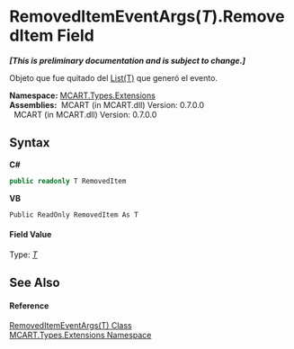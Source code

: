 # RemovedItemEventArgs(*T*).RemovedItem Field
 _**\[This is preliminary documentation and is subject to change.\]**_

Objeto que fue quitado del <a href="e472f890-0d94-e75b-9f29-f49cc04a830f">List(T)</a> que generó el evento.

**Namespace:**&nbsp;<a href="a8e71047-44e0-7000-43f0-67a6f5b9758c">MCART.Types.Extensions</a><br />**Assemblies:**&nbsp;&nbsp;MCART (in MCART.dll) Version: 0.7.0.0<br />&nbsp;&nbsp;MCART (in MCART.dll) Version: 0.7.0.0<br />

## Syntax

**C#**<br />
``` C#
public readonly T RemovedItem
```

**VB**<br />
``` VB
Public ReadOnly RemovedItem As T
```


#### Field Value
Type: <a href="4b91cfec-e47e-433c-7d23-b3797db72e94">*T*</a>

## See Also


#### Reference
<a href="4b91cfec-e47e-433c-7d23-b3797db72e94">RemovedItemEventArgs(T) Class</a><br /><a href="a8e71047-44e0-7000-43f0-67a6f5b9758c">MCART.Types.Extensions Namespace</a><br />